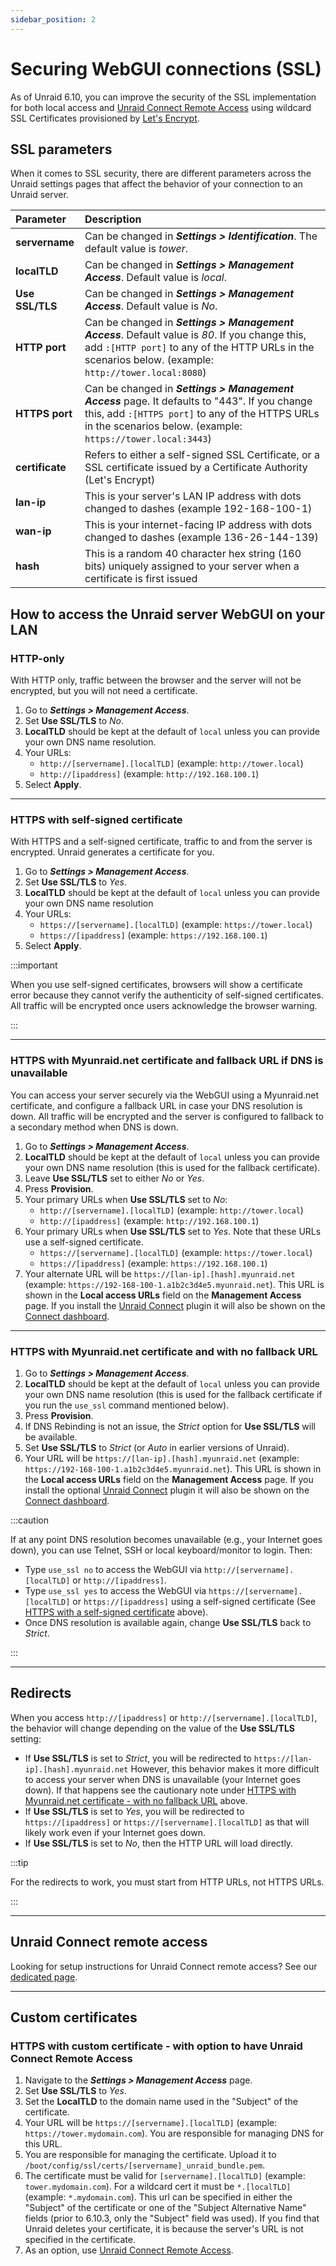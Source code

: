 ```yaml
---
sidebar_position: 2
---
```


# Securing WebGUI connections (SSL)

As of Unraid 6.10, you can improve the security of the SSL implementation for both local access and [Unraid Connect Remote Access](/connect/remote-access.md) using wildcard SSL Certificates provisioned by [Let's Encrypt](https://letsencrypt.org/).

## SSL parameters

When it comes to SSL security, there are different parameters across the Unraid settings pages that affect the behavior of your connection to an Unraid server.

| Parameter | Description|
|:--|:--|
| **servername** | Can be changed in ***Settings > Identification***. The default value is *tower*. |
| **localTLD** | Can be changed in ***Settings > Management Access***. Default value is *local*. |
| **Use SSL/TLS** | Can be changed in ***Settings > Management Access***. Default value is *No*. |
| **HTTP port** | Can be changed in ***Settings > Management Access***. Default value is *80*. If you change this, add `:[HTTP port]` to any of the HTTP URLs in the scenarios below. (example: `http://tower.local:8080`) |
| **HTTPS port** | Can be changed in ***Settings > Management Access*** page. It defaults to "443". If you change this, add `:[HTTPS port]` to any of the HTTPS URLs in the scenarios below. (example: `https://tower.local:3443`) |
| **certificate** | Refers to either a self-signed SSL Certificate, or a SSL certificate issued by a Certificate Authority (Let's Encrypt) |
| **lan-ip** | This is your server's LAN IP address with dots changed to dashes (example 192-168-100-1) |
| **wan-ip** | This is your internet-facing IP address with dots changed to dashes (example 136-26-144-139) |
| **hash** | This is a random 40 character hex string (160 bits) uniquely assigned to your server when a certificate is first issued |

## How to access the Unraid server WebGUI on your LAN

### HTTP-only

With HTTP only, traffic between the browser and the server will not be encrypted, but you will not need a certificate.

1. Go to ***Settings > Management Access***.
2. Set **Use SSL/TLS** to *No*.
3. **LocalTLD** should be kept at the default of `local` unless you can provide your own DNS name resolution.
4. Your URLs:
    * `http://[servername].[localTLD]` (example: `http://tower.local`)
    * `http://[ipaddress]` (example: `http://192.168.100.1`)
5. Select **Apply**.

---

### HTTPS with self-signed certificate

With HTTPS and a self-signed certificate, traffic to and from the server is encrypted. Unraid generates a certificate for you.

1. Go to ***Settings > Management Access***.
2. Set **Use SSL/TLS** to *Yes*.
3. **LocalTLD** should be kept at the default of `local` unless you can provide your own DNS name resolution
4. Your URLs:
    * `https://[servername].[localTLD]` (example: `https://tower.local`)
    * `https://[ipaddress]` (example: `https://192.168.100.1`)
5. Select **Apply**.

:::important

When you use self-signed certificates, browsers will show a certificate error because they cannot verify the authenticity of self-signed certificates. All traffic will be encrypted once users acknowledge the browser warning.

:::

---

### HTTPS with Myunraid.net certificate and fallback URL if DNS is unavailable

You can access your server securely via the WebGUI using a Myunraid.net certificate, and configure a fallback URL in case your DNS resolution is down. All traffic will be encrypted and the server is configured to fallback to a secondary method when DNS is down.

1. Go to ***Settings > Management Access***.
2. **LocalTLD** should be kept at the default of `local` unless you can provide your own DNS name resolution (this is used for the fallback certificate).
3. Leave **Use SSL/TLS** set to either *No* or *Yes*.
4. Press **Provision**.
5. Your primary URLs when **Use SSL/TLS** set to *No*:
    * `http://[servername].[localTLD]` (example: `http://tower.local`)
    * `http://[ipaddress]` (example: `http://192.168.100.1`)
6. Your primary URLs when **Use SSL/TLS** set to *Yes*. Note that these URLs use a self-signed certificate.
    * `https://[servername].[localTLD]` (example: `https://tower.local`)
    * `https://[ipaddress]` (example: `https://192.168.100.1`)
7. Your alternate URL will be `https://[lan-ip].[hash].myunraid.net` (example: `https://192-168-100-1.a1b2c3d4e5.myunraid.net`). This URL is shown in the **Local access URLs** field on the **Management Access** page. If you install the [Unraid Connect](/connect/about.md) plugin it will also be shown on the [Connect dashboard](https://connect.myunraid.net/).

---

### HTTPS with Myunraid.net certificate and with no fallback URL

1. Go to ***Settings > Management Access***.
2. **LocalTLD** should be kept at the default of `local` unless you can provide your own DNS name resolution (this is used for the fallback certificate if you run the `use_ssl` command mentioned below).
3. Press **Provision**.
4. If DNS Rebinding is not an issue, the *Strict* option for **Use SSL/TLS** will be available.
5. Set **Use SSL/TLS** to *Strict* (or *Auto* in earlier versions of Unraid).
6. Your URL will be `https://[lan-ip].[hash].myunraid.net` (example: `https://192-168-100-1.a1b2c3d4e5.myunraid.net`). This URL is shown in the **Local access URLs** field on the **Management Access** page. If you install the optional [Unraid Connect](/connect/about.md) plugin it will also be shown on the [Connect dashboard](https://connect.myunraid.net/).

:::caution

If at any point DNS resolution becomes unavailable (e.g., your Internet goes down), you can use Telnet, SSH or local keyboard/monitor to login. Then:

* Type `use_ssl no` to access the WebGUI via `http://[servername].[localTLD]` or `http://[ipaddress]`.
* Type `use_ssl yes` to access the WebGUI via `https://[servername].[localTLD]` or `https://[ipaddress]` using a self-signed certificate (See [HTTPS with a self-signed certificate](#https-with-self-signed-certificate) above).
* Once DNS resolution is available again, change **Use SSL/TLS** back to *Strict*.

:::

---

## Redirects

When you access `http://[ipaddress]` or `http://[servername].[localTLD]`, the behavior will change depending on the value of the **Use SSL/TLS** setting:

* If **Use SSL/TLS** is set to *Strict*, you will be redirected to `https://[lan-ip].[hash].myunraid.net` However, this behavior makes it more difficult to access your server when DNS is unavailable (your Internet goes down). If that happens see the cautionary note under [HTTPS with Myunraid.net certificate - with no fallback URL](#https-with-myunraidnet-certificate-and-with-no-fallback-url) above.
* If **Use SSL/TLS** is set to *Yes*, you will be redirected to `https://[ipaddress]` or `https://[servername].[localTLD]` as that will likely work even if your Internet goes down.
* If **Use SSL/TLS** is set to *No*, then the HTTP URL will load directly.

:::tip

For the redirects to work, you must start from HTTP URLs, not HTTPS URLs.

:::

---

## Unraid Connect remote access

Looking for setup instructions for Unraid Connect remote access? See our [dedicated page](/docs/connect/remote-access.md).

<!--

1. Install the [Unraid Connect](/connect/about.md) plugin.
2. Navigate to the ***Settings > Management Access*** page.
3. Click **Provision** if you haven't already.
4. Regardless of the value of **Use SSL/TLS**, you will have the option to access the server using `https://[lan-ip].[hash].myunraid.net:[wan-port]` (example: `https://192-168-100-1.a1b2c3d4e5.myunraid.net`).
5. Navigate to ***Settings > Management Access > Unraid Connect*** page.
6. Set **Allow Remote Access** to *Yes*.
7. Set the **WAN port** you want to use. For added security we recommend you choose a random port over 1000 rather than using the default of 443. i.e. something like 13856, 48653, and so on.
8. Select **Apply**.
9. Setup your router to port forward the **WAN port** you specified to the LAN IP address and **HTTPS port** used by the server. There is a note on the screen telling you the exact port and IP to use.
10. Select the **Check** button. If the port is forwarded correctly you will see a message saying "Your Unraid Server is reachable from the Internet".
11. Select **Apply**.

To access your server using Remote Access, log in to the Unraid Connect Dashboard and select the **Remote Access** link. The URL will be `https://[wan-ip].[hash].myunraid.net:[wan-port]` (example: `https://136-26-144-139.a1b2c3d4e5.myunraid.net:13856`).

-->

---

## Custom certificates

### HTTPS with custom certificate - with option to have Unraid Connect Remote Access

1. Navigate to the ***Settings > Management Access*** page.
2. Set **Use SSL/TLS** to *Yes*.
3. Set the **LocalTLD** to the domain name used in the "Subject" of the certificate.
4. Your URL will be `https://[servername].[localTLD]` (example: `https://tower.mydomain.com`). You are responsible for managing DNS for this URL.
5. You are responsible for managing the certificate. Upload it to `/boot/config/ssl/certs/[servername]_unraid_bundle.pem`.
6. The certificate must be valid for `[servername].[localTLD]` (example: `tower.mydomain.com`). For a wildcard cert it must be `*.[localTLD]` (example: `*.mydomain.com`). This url can be specified in either the "Subject" of the certificate or one of the "Subject Alternative Name" fields (prior to 6.10.3, only the "Subject" field was used). If you find that Unraid deletes your certificate, it is because the server's URL is not specified in the certificate.
7. As an option, use [Unraid Connect Remote Access](#unraid-connect-remote-access).
